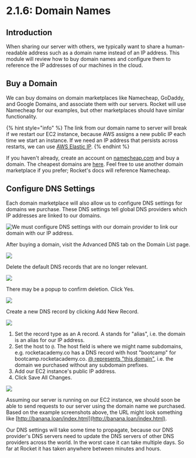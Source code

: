 # 2.1.6: Domain Names

## Introduction

When sharing our server with others, we typically want to share a human-readable address such as a domain name instead of an IP address. This module will review how to buy domain names and configure them to reference the IP addresses of our machines in the cloud.

## Buy a Domain

We can buy domains on domain marketplaces like Namecheap, GoDaddy, and Google Domains, and associate them with our servers. Rocket will use Namecheap for our examples, but other marketplaces should have similar functionality.

{% hint style="info" %}
The link from our domain name to server will break if we restart our EC2 instance, because AWS assigns a new public IP each time we start an instance. If we need an IP address that persists across restarts, we can use [AWS Elastic IP](https://docs.aws.amazon.com/AWSEC2/latest/UserGuide/elastic-ip-addresses-eip.html).
{% endhint %}

If you haven't already, create an account on [namecheap.com](https://namecheap.com) and buy a domain. The cheapest domains are [here](https://www.namecheap.com/promos/99-cent-domain-names/). Feel free to use another domain marketplace if you prefer; Rocket's docs will reference Namecheap.

## Configure DNS Settings

Each domain marketplace will also allow us to configure DNS settings for domains we purchase. These DNS settings tell global DNS providers which IP addresses are linked to our domains.

![We must configure DNS settings with our domain provider to link our domain with our IP address.](../.gitbook/assets/dns.jpg)

After buying a domain, visit the Advanced DNS tab on the Domain List page.

![](../.gitbook/assets/screen-shot-2020-10-30-at-10.28.25-pm.png)

Delete the default DNS records that are no longer relevant.

![](../.gitbook/assets/screen-shot-2020-10-30-at-10.30.42-pm.png)

There may be a popup to confirm deletion. Click Yes.

![](../.gitbook/assets/screen-shot-2020-10-30-at-10.30.50-pm.png)

Create a new DNS record by clicking Add New Record.

![](../.gitbook/assets/screen-shot-2020-10-30-at-10.31.17-pm.png)

1. Set the record type as an A record. A stands for "alias", i.e. the domain is an alias for our IP address.
2. Set the host to `@`. The host field is where we might name subdomains, e.g. rocketacademy.co has a DNS record with host "bootcamp" for bootcamp.rocketacademy.co. [@ represents "this domain"](<https://www.pcmag.com/encyclopedia/term/dns-records#:~:text=The%20Address%20(A)%20record%20associates,nnn.&text=nnn%20means%20this%20is%20the%20IP%20of%20this%20domain.>), i.e. the domain we purchased without any subdomain prefixes.
3. Add our EC2 instance's public IP address.
4. Click Save All Changes.

![](../.gitbook/assets/screen-shot-2020-10-30-at-10.31.59-pm.png)

Assuming our server is running on our EC2 instance, we should soon be able to send requests to our server using the domain name we purchased. Based on the example screenshots above, the URL might look something like [http://banana.loan/index.html](http://banana.loan/index.html).

Our DNS settings will take some time to propagate, because our DNS provider's DNS servers need to update the DNS servers of other DNS providers across the world. In the worst case it can take multiple days. So far at Rocket it has taken anywhere between minutes and hours.
